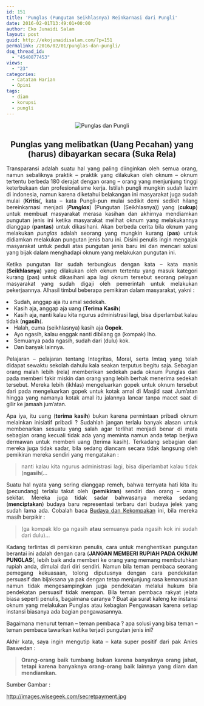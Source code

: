 ```yaml
---
id: 151
title: 'Punglas (Pungutan Seikhlasnya) Reinkarnasi dari Pungli'
date: 2016-02-01T13:49:01+00:00
author: Eko Junaidi Salam
layout: post
guid: http://ekojunaidisalam.com/?p=151
permalink: /2016/02/01/punglas-dan-pungli/
dsq_thread_id:
  - "4540877453"
views:
  - "23"
categories:
  - Catatan Harian
  - Opini
tags:
  - diam
  - korupsi
  - pungli
---
```

<div style="text-align:center;"><img src="https://ekojunaidisalam.com/wp-content/uploads/2016/02/secretpayment-300x162.jpg" alt="Punglas dan Pungli" /></div>
<h2 style="text-align: center;">Punglas yang melibatkan (Uang Pecahan) yang (harus) dibayarkan secara (Suka Rela)</h2>

<p style="text-align: justify;">
  Transparansi adalah suatu hal yang paling diinginkan oleh semua orang, namun sebaliknya praktik &#8211; praktik yang dilakukan oleh oknum &#8211; oknum tertentu berbeda 180 derajat dengan orang &#8211; orang yang menjunjung tinggi keterbukaan dan profesionalisme kerja. Istilah pungli mungkin sudah lazim di indonesia, namun karena diketahui belakangan ini masyarakat juga sudah mulai (<strong>Kritis</strong>(, kata &#8211; kata Pungli-pun mulai sedikit demi sedikit hilang bereinkarnasi menjadi (<em><strong>Punglas</strong></em>) (Pungutan (Seikhlasnya)) yang (<strong>cukup</strong>) untuk membuat masyarakat merasa kasihan dan akhirnya mendiamkan pungutan jenis ini ketika masyarakat melihat oknum yang melakukannya dianggap (<strong>pantas</strong>) untuk dikasihani. Akan berbeda cerita bila oknum yang melakukan <em>punglas</em> adalah seorang yang mungkin kurang (<strong>pas</strong>) untuk didiamkan melakukan pungutan jenis baru ini. Disini penulis ingin mengajak masyarakat untuk peduli atas pungutan jenis baru ini dan mencari solusi yang bijak dalam menghadapi oknum yang melakukan pungutan ini.<a name='more'></a>
</p>

<p style="text-align: justify;">
  Ketika pungutan liar sudah terbungkus dengan kata &#8211; kata manis (<strong>Seikhlasnya</strong>) yang dilakukan oleh oknum tertentu yang masuk kategori kurang (pas) untuk dikasihani apa lagi oknum tersebut seorang pelayan masyarakat yang sudah digaji oleh pemerintah untuk melakukan pekerjaannya. Alhasil timbul beberapa pemikiran dalam masyarakat, yakni :
</p>

<li style="text-align: justify;">
  Sudah, anggap aja itu amal sedekah.
</li>
<li style="text-align: justify;">
  Kasih aja, anggap aja uang (<strong>Terima Kasih</strong>(
</li>
<li style="text-align: justify;">
  Kasih aja, nanti kalau kita ngurus administrasi lagi, bisa diperlambat kalau tidak (<strong>ngasih</strong>(.
</li>
<li style="text-align: justify;">
  Halah, cuma (seikhlasnya) kasih aja <strong>Gopek</strong>.
</li>
<li style="text-align: justify;">
  Ayo ngasih, kalau enggak nanti dibilang ga (kompak) lho.
</li>
<li style="text-align: justify;">
  Semuanya pada ngasih, sudah dari (dulu) kok.
</li>
<li style="text-align: justify;">
  Dan banyak lainnya.
</li>

<p style="text-align: justify;">
  Pelajaran &#8211; pelajaran tentang Integritas, Moral, serta Imtaq yang telah didapat sewaktu sekolah dahulu kala seakan terputus begitu saja. Sebagian orang malah lebih (rela) memberikan sedekah pada oknum Punglas dari pada memberi fakir miskin dan orang yang lebih berhak menerima sedekah tersebut. Mereka lebih (ikhlas) mengeluarkan gopek untuk oknum tersebut dari pada mengeluarkan gopek untuk kotak amal di Masjid saat Jum&#8217;atan hingga yang namanya kotak amal itu jalannya lancar tanpa macet saat di gilir ke jamaah jum&#8217;atan.
</p>

<p style="text-align: justify;">
  Apa iya, itu uang (<strong>terima kasih</strong>) bukan karena permintaan pribadi oknum melainkan inisiatif pribadi ? Sudahlah jangan terlalu banyak alasan untuk membenarkan sesuatu yang salah agar terlihat menjadi benar di mata sebagian orang kecuali tidak ada yang meminta namun anda tetap berjiwa dermawan untuk memberi uang (terima kasih). Terkadang sebagian dari mereka juga tidak sadar, bila sedang diancam secara tidak langsung oleh pemikiran mereka sendiri yang mengatakan :
</p>

> <p style="text-align: justify;">
>   nanti kalau kita ngurus administrasi lagi, bisa diperlambat kalau tidak (<strong>ngasih</strong>(&#8230;
> </p>

<p style="text-align: justify;">
  Suatu hal nyata yang sering dianggap remeh, bahwa ternyata hati kita itu (pecundang) terlalu takut oleh (<strong>pemikiran</strong>) sendiri dan orang &#8211; orang sekitar. Mereka juga tidak sadar bahwasanya mereka sedang (<strong>menciptakan</strong>) budaya baru representasi terbaru dari budaya jelek yang sudah lama ada. Cobalah baca <a href="http://blog.ekojunaidisalam.com/2015/01/budayadankekompakan.html" target="_blank">Budaya dan Kekompakan</a> ini, bila mereka masih berpikir :
</p>

> <p style="text-align: justify;">
>   (ga kompak klo ga ngasih <strong>atau</strong> semuanya pada ngasih kok ini sudah dari dulu)&#8230;
> </p>

<p style="text-align: justify;">
  Kadang terlintas di pemikiran penulis, cara untuk menghentikan pungutan berantai ini adalah dengan cara (<strong>JANGAN MEMBERI RUPIAH PADA OKNUM PUNGLAS</strong>(, lebih baik anda memberi ke orang yang memang membutuhkan rupiah anda, dimulai dari diri sendiri. Namun bila teman pembaca seorang pemegang kekuasaan, tolong diputusnya dengan cara pendekatan persuasif dan bijaksana ya pak dengan tetap menjunjung rasa kemanusiaan namun tidak mengesampingkan juga pendekatan melalui hukum bila pendekatan persuasif tidak mempan. Bila teman pembaca rakyat jelata biasa seperti penulis, bagaimana caranya ? Buat aja surat kaleng ke instansi oknum yang melakukan Punglas atau kebagian Pengawasan karena setiap instansi biasanya ada bagian pengawasannya.
</p>

<p style="text-align: justify;">
  Bagaimana menurut teman &#8211; teman pembaca ? apa solusi yang bisa teman &#8211; teman pembaca tawarkan ketika terjadi pungutan jenis ini?
</p>

<p style="text-align: justify;">
  Akhir kata, saya ingin mengutip kata &#8211; kata super positif dari pak Anies Baswedan :
</p>

> <p style="text-align: justify;">
>   <strong>Orang-orang baik tumbang bukan karena banyaknya orang jahat, tetapi karena banyaknya orang-orang baik lainnya yang diam dan mendiamkan.</strong>
> </p>

Sumber Gambar :
  
<a href="http://images.wisegeek.com/secretpayment.jpg" target="_blank">http://images.wisegeek.com/secretpayment.jpg</a>
